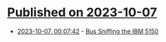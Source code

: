 # [Published on 2023-10-07](index.md)

* [2023-10-07, 00:07:42](https://lobste.rs/s/yawckp/bus_sniffing_ibm_5150) - [Bus Sniffing the IBM 5150](https://martypc.blogspot.com/2023/10/bus-sniffing-ibm-5150.html)
